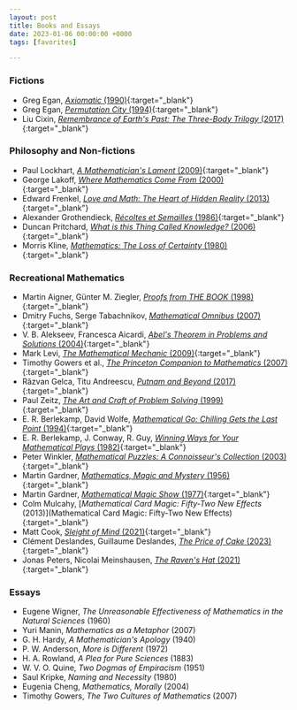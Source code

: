 ```yaml
---
layout: post
title: Books and Essays
date: 2023-01-06 00:00:00 +0000
tags: [favorites]

---
```

### Fictions
- Greg Egan, [_Axiomatic_ (1990)](https://www.goodreads.com/no/book/show/156783.Axiomatic){:target="_blank"}
- Greg Egan, [_Permutation City_ (1994)](https://www.goodreads.com/book/show/156784.Permutation_City){:target="_blank"}
- Liu Cixin, [_Remembrance of Earth's Past: The Three-Body Trilogy_ (2017)](https://www.goodreads.com/book/show/34569357-remembrance-of-earth-s-past){:target="_blank"}

### Philosophy and Non-fictions
- Paul Lockhart, [_A Mathematician's Lament_ (2009)](https://www.goodreads.com/book/show/6232657-a-mathematician-s-lament){:target="_blank"}
- George Lakoff, [_Where Mathematics Come From_ (2000)](https://www.goodreads.com/book/show/53337.Where_Mathematics_Come_From){:target="_blank"}
- Edward Frenkel, [*Love and Math: The Heart of Hidden Reality* (2013)](https://www.goodreads.com/book/show/17290683-love-and-math){:target="_blank"}
- Alexander Grothendieck, [*Récoltes et Semailles* (1986)](https://www.goodreads.com/book/show/16083033-r-coltes-et-semailles){:target="_blank"}
- Duncan Pritchard, [*What is this Thing Called Knowledge?* (2006)](https://www.goodreads.com/book/show/17585522-what-is-this-thing-called-knowledge){:target="_blank"}
- Morris Kline, [*Mathematics: The Loss of Certainty* (1980)](https://www.goodreads.com/book/show/748807){:target="_blank"}

### Recreational Mathematics
- Martin Aigner, Günter M. Ziegler, [*Proofs from THE BOOK* (1998)](https://www.goodreads.com/book/show/40898359-proofs-from-the-book){:target="_blank"}
- Dmitry Fuchs, Serge Tabachnikov, [*Mathematical Omnibus* (2007)](https://www.goodreads.com/book/show/4288158-mathematical-omnibus){:target="_blank"}
- V. B. Alekseev, Francesca Aicardi, [*Abel's Theorem in Problems and Solutions* (2004)](https://www.goodreads.com/book/show/10545066-abel-s-theorem-in-problems-and-solutions){:target="_blank"}
- Mark Levi, [*The Mathematical Mechanic* (2009)](https://www.goodreads.com/book/show/6418615-the-mathematical-mechanic){:target="_blank"}
- Timothy Gowers et al., [*The Princeton Companion to Mathematics* (2007)](https://www.goodreads.com/book/show/1471873.The_Princeton_Companion_to_Mathematics){:target="_blank"}
- Răzvan Gelca, Titu Andreescu, [*Putnam and Beyond* (2017)](https://www.goodreads.com/book/show/513951.Putnam_and_Beyond){:target="_blank"}
- Paul Zeitz, [*The Art and Craft of Problem Solving* (1999)](https://www.goodreads.com/book/show/593458.The_Art_And_Craft_of_Problem_Solving){:target="_blank"}
- E. R. Berlekamp, David Wolfe, [*Mathematical Go: Chilling Gets the Last Point* (1994)](https://www.goodreads.com/book/show/3678880-mathematical-go){:target="_blank"}
- E. R. Berlekamp, J. Conway, R. Guy, [*Winning Ways for Your Mathematical Plays* (1982)](https://www.goodreads.com/book/show/1293306.Winning_Ways_for_Your_Mathematical_Plays){:target="_blank"}
- Peter Winkler, [*Mathematical Puzzles: A Connoisseur's Collection* (2003)](https://www.goodreads.com/book/show/9854325){:target="_blank"}
- Martin Gardner, [*Mathematics, Magic and Mystery* (1956)](https://www.goodreads.com/book/show/715585.Mathematics_Magic_and_Mystery){:target="_blank"}
- Martin Gardner, [*Mathematical Magic Show* (1977)](https://www.goodreads.com/book/show/1206345.Mathematical_Magic_Show){:target="_blank"}
- Colm Mulcahy, [*Mathematical Card Magic: Fifty-Two New Effects* (2013)](Mathematical Card Magic: Fifty-Two New Effects){:target="_blank"}
- Matt Cook, [*Sleight of Mind* (2021)](https://www.goodreads.com/book/show/56947327-sleight-of-mind){:target="_blank"}
- Clément Deslandes, Guillaume Deslandes, [*The Price of Cake* (2023)](https://www.goodreads.com/en/book/show/61238756-the-price-of-cake){:target="_blank"}
- Jonas Peters, Nicolai Meinshausen, [*The Raven's Hat* (2021)](https://www.goodreads.com/book/show/56792714-the-raven-s-hat){:target="_blank"}

### Essays
- Eugene Wigner, _The Unreasonable Effectiveness of Mathematics in the Natural Sciences_ (1960)
- Yuri Manin, _Mathematics as a Metaphor_ (2007)
- G. H. Hardy, _A Mathematician's Apology_ (1940)
- P. W. Anderson, _More is Different_ (1972)
- H. A. Rowland, _A Plea for Pure Sciences_ (1883)
- W. V. O. Quine, _Two Dogmas of Empiracism_ (1951)
- Saul Kripke, _Naming and Necessity_ (1980)
- Eugenia Cheng, _Mathematics, Morally_ (2004)
- Timothy Gowers, _The Two Cultures of Mathematics_  (2007)
